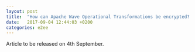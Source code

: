 ```yaml
---
layout: post
title:  "How can Apache Wave Operational Transformations be encrypted? (Part 2)"
date:   2017-09-04 12:44:03 +0200
categories: e2ee
---
```


Article to be released on 4th September.
